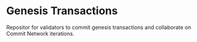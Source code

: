 # Genesis Transactions
Repositor for validators to commit genesis transactions and collaborate on Commit Network iterations.